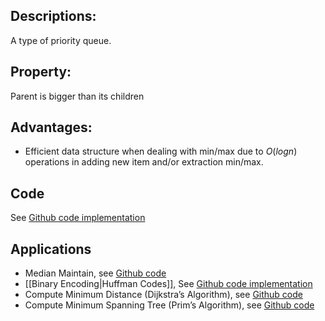 ## Descriptions: 
A type of priority queue. 
## Property: 
Parent is bigger than its children
## Advantages:
- Efficient data structure when dealing with min/max due to $O(logn)$ operations in adding new item and/or extraction min/max.
## Code
See [Github code implementation](https://github.com/hzhaoc/2ndBrain/blob/master/code/algo/heap.py)
## Applications
- Median Maintain, see [Github code](https://github.com/hzhaoc/2ndBrain/blob/master/code/algo/medianmaintain.py)
- [[Binary Encoding|Huffman Codes]], See [Github code implementation](https://github.com/hzhaoc/2ndBrain/blob/master/code/algo/tree.py)
- Compute Minimum Distance (Dijkstra’s Algorithm),  see [Github code](https://github.com/hzhaoc/2ndBrain/blob/master/code/algo/search.py)
- Compute Minimum Spanning Tree (Prim’s Algorithm), see [Github code](https://github.com/hzhaoc/2ndBrain/blob/master/code/algo/greedy.py)
